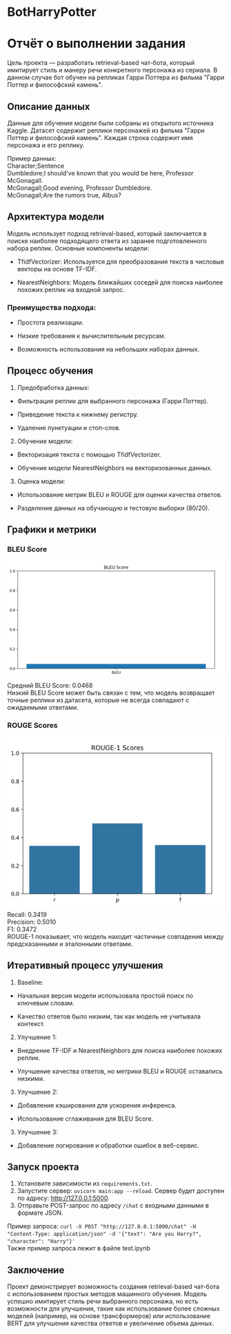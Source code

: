 # BotHarryPotter

# Отчёт о выполнении задания

Цель проекта — разработать retrieval-based чат-бота, который имитирует стиль и манеру речи конкретного персонажа из сериала. В данном случае бот обучен на репликах Гарри Поттера из фильма "Гарри Поттер и философский камень".

## Описание данных

Данные для обучения модели были собраны из открытого источника Kaggle. Датасет содержит реплики персонажей из фильма "Гарри Поттер и философский камень". Каждая строка содержит имя персонажа и его реплику.

Пример данных:  
Character;Sentence  
Dumbledore;I should've known that you would be here, Professor McGonagall.  
McGonagall;Good evening, Professor Dumbledore.  
McGonagall;Are the rumors true, Albus?  

## Архитектура модели
Модель использует подход retrieval-based, который заключается в поиске наиболее подходящего ответа из заранее подготовленного набора реплик. Основные компоненты модели:

 - TfidfVectorizer: Используется для преобразования текста в числовые векторы на основе TF-IDF.

 - NearestNeighbors: Модель ближайших соседей для поиска наиболее похожих реплик на входной запрос.

### Преимущества подхода:
 * Простота реализации.

 * Низкие требования к вычислительным ресурсам.

 * Возможность использования на небольших наборах данных.

## Процесс обучения
1. Предобработка данных:

 - Фильтрация реплик для выбранного персонажа (Гарри Поттер).

 - Приведение текста к нижнему регистру.

 - Удаление пунктуации и стоп-слов.

2. Обучение модели:

 - Векторизация текста с помощью TfidfVectorizer.

 - Обучение модели NearestNeighbors на векторизованных данных.

3. Оценка модели:

 - Использование метрик BLEU и ROUGE для оценки качества ответов.

 - Разделение данных на обучающую и тестовую выборки (80/20).

## Графики и метрики
### BLEU Score

![alt text](images/bleu_scores.png)

Средний BLEU Score: 0.0468  
Низкий BLEU Score может быть связан с тем, что модель возвращает точные реплики из датасета, которые не всегда совпадают с ожидаемыми ответами.

### ROUGE Scores

![alt text](images/rouge_scores.png)
Recall: 0.3419  
Precision: 0.5010  
F1: 0.3472  
ROUGE-1 показывает, что модель находит частичные совпадения между предсказанными и эталонными ответами.

## Итеративный процесс улучшения
1. Baseline:

 - Начальная версия модели использовала простой поиск по ключевым словам.

 - Качество ответов было низким, так как модель не учитывала контекст.

2. Улучшение 1:

 - Внедрение TF-IDF и NearestNeighbors для поиска наиболее похожих реплик.

 - Улучшение качества ответов, но метрики BLEU и ROUGE оставались низкими.

3. Улучшение 2:

 - Добавление кэширования для ускорения инференса.

 - Использование сглаживания для BLEU Score.

3. Улучшение 3:

 - Добавление логирования и обработки ошибок в веб-сервис.

## Запуск проекта

1. Установите зависимости из `requirements.txt`.
2. Запустите сервер: `uvicorn main:app --reload`. Сервер будет доступен по адресу: http://127.0.0.1:5000.
3. Отправьте POST-запрос по адресу `/chat` с входными данными в формате JSON.

Пример запроса: `curl -X POST "http://127.0.0.1:5000/chat" -H "Content-Type: application/json" -d '{"text": "Are you Harry?", "character": "Harry"}'`  
Также пример запроса лежит в файле test.ipynb

## Заключение
Проект демонстрирует возможность создания retrieval-based чат-бота с использованием простых методов машинного обучения. Модель успешно имитирует стиль речи выбранного персонажа, но есть возможности для улучшения, такие как использование более сложных моделей (например, на основе трансформеров) или использование BERT для улучшения качества ответов и увеличение объема данных.

